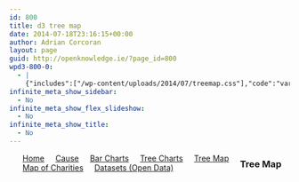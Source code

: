 ```yaml
---
id: 800
title: d3 tree map
date: 2014-07-18T23:16:15+00:00
author: Adrian Corcoran
layout: page
guid: http://openknowledge.ie/?page_id=800
wpd3-800-0:
  - |
    {"includes":["/wp-content/uploads/2014/07/treemap.css"],"code":"var margin = {top: 40, right: 10, bottom: 10, left: 10},\r\n    width = 900 - margin.left - margin.right,\r\n    height = 500 - margin.top - margin.bottom;\r\n\r\nvar color = d3.scale.category20c();\r\n\r\nvar treemap = d3.layout.treemap()\r\n    .size([width, height])\r\n    .sticky(true)\r\n    .value(function(d) { return d.size; });\r\n\r\nvar div = d3.select(\".wpd3-800-0\").append(\"div\")\r\n    .style(\"position\", \"relative\")\r\n    .style(\"width\", (width + margin.left + margin.right) + \"px\")\r\n    .style(\"height\", (height + margin.top + margin.bottom) + \"px\")\r\n    .style(\"left\", margin.left + \"px\")\r\n    .style(\"top\", margin.top + \"px\");\r\n\r\n// Load the external data and transform\r\nd3.tsv(\"/wp-content/uploads/2014/07/tree.csv\", function(error, data) {\r\n\t// 1.2 create a name-based map for the nodes\r\n\t\tvar dataMap = data.reduce(function(map, node) {\r\n\t\t\t\tmap[node.name] = node;\r\n\t\t\t\treturn map;\r\n\t\t\t}, {});\r\n\t//\t\talert('name-based map'+JSON.stringify(dataMap));\r\n\t\t\t\r\n\t// 1.3 iteratively add each child to its parents, or to the root array if no parent is found\r\n\t\t\t\tvar treeData = [];\r\n\t\t\t\tdata.forEach(function(node) {\r\n\t\t\t\t // add to parent\r\n\t\t\t\t var parent = dataMap[node.parent];\r\n\t\t\t\t if (parent) {\r\n\t\t\t\t  // create child array if it doesn't exist\r\n\t\t\t\t  (parent.children || (parent.children = []))\r\n\t\t\t\t   // add node to child array\r\n\t\t\t\t   .push(node);\r\n\t\t\t\t } else {\r\n\t\t\t\t  // parent is null or missing\r\n\t\t\t\t  treeData.push(node);\r\n\t\t\t\t }\r\n\t\t\t\t});\r\n\t//  1.4 Confirm TreeData is in the correct format\r\n\t//\t\t\talert(JSON.stringify(treeData));\r\n//\t$(\"#ac\").html(JSON.stringify(treeData[0]));\r\n\t\r\n//d3.json(\"../json/flare.json\", function(error, root) {\r\n  var node = div.datum(treeData[0]).selectAll(\".node\")\r\n      .data(treemap.nodes)\r\n    .enter().append(\"div\")\r\n      .attr(\"class\", \"node\")\r\n      .call(position)\r\n      .style(\"background\", function(d) { return d.children ? color(d.name) : null; })\r\n      .text(function(d) { return d.children ? null : d.name; });\r\n\r\n  d3.selectAll(\"input\").on(\"change\", function change() {\r\n    var value = this.value === \"count\"\r\n        ? function() { return 1; }\r\n        : function(d) { return d.size; };\r\n\r\n    node\r\n        .data(treemap.value(value).nodes)\r\n      .transition()\r\n        .duration(1500)\r\n        .call(position);\r\n  });\r\n\r\n  function position() {\r\n  this.style(\"left\", function(d) { return d.x + \"px\"; })\r\n      .style(\"top\", function(d) { return d.y + \"px\"; })\r\n      .style(\"width\", function(d) { return Math.max(0, d.dx - 1) + \"px\"; })\r\n      .style(\"height\", function(d) { return Math.max(0, d.dy - 1) + \"px\"; });\r\n}\r\n\r\n  });\r\n"}
infinite_meta_show_sidebar:
  - No
infinite_meta_show_flex_slideshow:
  - No
infinite_meta_show_title:
  - No
---
```

<ul id="menu">
  <li style="float:left;display:inline;padding-right: 20px;">
    <a href="chy-04">Home</a>
  </li>
  <li style="float:left;display:inline;padding-right: 20px;">
    <a href="chy-02-test">Cause</a>
  </li>
  <li style="float:left;display:inline;padding-right: 20px;">
    <a href="chy-06">Bar Charts</a>
  </li>
  <li style="float:left;display:inline;padding-right: 20px;">
    <a href="d3-tree-chart">Tree Charts</a>
  </li>
  <li style="float:left;display:inline;padding-right: 20px;">
    <a href="d3-tree-map">Tree Map</a>
  </li>
  <li style="float:left;display:inline;padding-right: 20px;">
    <a href="chy-07">Map of Charities</a>
  </li>
  <li style="float:left;display:inline;padding-right: 20px;">
    <a href="chy-01-charity">Datasets (Open Data)</a>
  </li>
</ul>



### Tree Map

<link type="text/css" rel="Stylesheet" href='http://openknowledge.ie/wp-content/uploads/2014/07/treemap.css' />

<div class="wpd3-800-0">
</div>